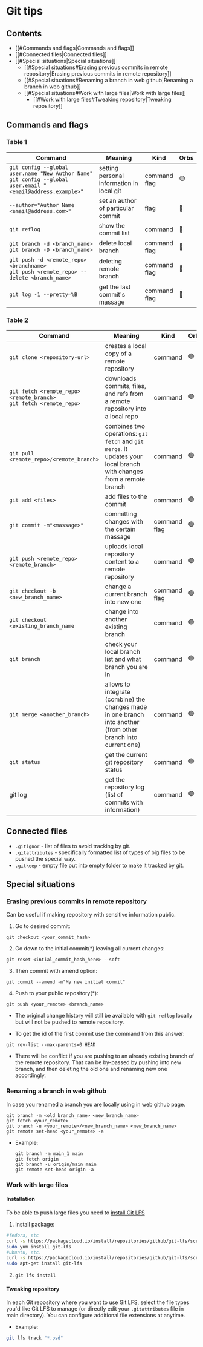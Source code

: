 # Git tips

## Contents
- [[#Commands and flags|Commands and flags]]
- [[#Connected files|Connected files]]
- [[#Special situations|Special situations]]
	- [[#Special situations#Erasing previous commits in remote repository|Erasing previous commits in remote repository]]
	- [[#Special situations#Renaming a branch in web github|Renaming a branch in web github]]
	- [[#Special situations#Work with large files|Work with large files]]
		- [[#Work with large files#Tweaking repository|Tweaking repository]]


## Commands and flags
### Table 1

| Command                                                                                                                 | Meaning                                   | Kind            | Orbs |
| ----------------------------------------------------------------------------------------------------------------------- | ----------------------------------------- | --------------- | ---- |
| ```git config --global user.name "New Author Name"```<br>```git config --global user.email "<email@address.example>"``` | setting personal information in local git | command<br>flag | 🟡   |
| ```--author="Author Name <email@address.com>"```                                                                        | set an author of particular commit        | flag            | 🔴   |
| ```git reflog```                                                                                                        | show the commit list                      | command         | 🔴   |
| ```git branch -d <branch_name>```<br>```git branch -D <branch_name>```                                                  | delete local branch                       | command<br>flag | 🔴   |
| ```git push -d <remote_repo> <branchname>``` <br>```git push <remote_repo> --delete <branch_name>```                    | deleting remote branch                    | command<br>flag | 🔴   |
| `git log -1 --pretty=%B`                                                                                                | get the last commit's massage             | command<br>flag | 🔴   |
### Table 2

| Command                                                                          | Meaning                                                                                                              | Kind            | Orbs |
| -------------------------------------------------------------------------------- | -------------------------------------------------------------------------------------------------------------------- | --------------- | ---- |
| ```git clone <repository-url>```                                                 | creates a local copy of a remote repository                                                                          | command         | 🟢   |
| ```git fetch <remote_repo> <remote_branch>``` <br> ```git fetch <remote_repo>``` | downloads commits, files, and refs from a remote repository into a local repo                                        | command         | 🟢   |
| ```git pull <remote_repo>/<remote_branch>```                                     | combines two operations: `git fetch` and `git merge`. It updates your local branch with changes from a remote branch | command         | 🟢   |
| ```git add <files>```                                                            | add files to the commit                                                                                              | command         | 🟢   |
| ```git commit -m"<massage>"```                                                   | committing changes with the certain massage                                                                          | command<br>flag | 🟢   |
| ```git push <remote_repo> <remote_branch>```                                     | uploads local repository content to a remote repository                                                              | command         | 🟢   |
| ```git checkout -b <new_branch_name>```                                          | change a current branch into new one                                                                                 | command<br>flag | 🟢   |
| ```git checkout <existing_branch_name```                                         | change into another existing branch                                                                                  | command         | 🟢   |
| ```git branch```                                                                 | check your local branch list and what branch you are in                                                              | command         | 🟢   |
| ```git merge <another_branch>```                                                 | allows to integrate (combine) the changes made in one branch into another (from other branch into current one)       | command         | 🟢   |
| `git status`                                                                     | get the current git repository status                                                                                | command         | 🟢   |
| git log                                                                          | get the repository log (list of commits with information)                                                            | command         | 🟢   |

## Connected files
- `.gitignor` - list of files to avoid tracking by git.
- `.gitattributes` - specifically formatted list of types of big files to be pushed the special way.  
- `.gitkeep` - empty file put into empty folder to make it tracked by git.

## Special situations

### Erasing previous commits in remote repository
Can be useful if making repository with sensitive information public.

1. Go to desired commit:
```
git checkout <your_commit_hash>
```
2. Go down to the initial commit(*) leaving all current changes:
```
git reset <intial_commit_hash_here> --soft
```
3. Then commit with amend option:
```
git commit --amend -m"My new initial commit"
```
4. Push to your public repository(*):
```
git push <your_remote> <branch_name>
```
* The original change history will still be available with ```git reflog``` locally but will not be pushed to remote repository.

* To get the id of the first commit use the command from this answer:
```
git rev-list --max-parents=0 HEAD
```
* There will be conflict if you are pushing to an already existing branch of the remote repository. That can be by-passed by pushing into new branch, and then deleting the old one and renaming new one accordingly.

### Renaming a branch in web github
In case you renamed a branch you are locally using in web github page.
```
git branch -m <old_branch_name> <new_branch_name>
git fetch <your_remote>
git branch -u <your_remote>/<new_branch_name> <new_branch_name>
git remote set-head <your_remote> -a
```
* Example:
    ```
    git branch -m main_1 main
    git fetch origin
    git branch -u origin/main main
    git remote set-head origin -a
    ```

### Work with large files

#### Installation 
To be able to push large files you need to [install Git LFS](https://git-lfs.com/)
1. Install package:
```bash
#fedora, etc
curl -s https://packagecloud.io/install/repositories/github/git-lfs/script.rpm.sh | sudo bash
sudo yum install git-lfs
#ubuntu, etc.
curl -s https://packagecloud.io/install/repositories/github/git-lfs/script.deb.sh | sudo bash
sudo apt-get install git-lfs
```
2. ```git lfs install```
#### Tweaking repository
In each Git repository where you want to use Git LFS, select the file types you'd like Git LFS to manage (or directly edit your `.gitattributes` file in main directory). You can configure additional file extensions at anytime.
* Example:
```bash
git lfs track "*.psd"
```
